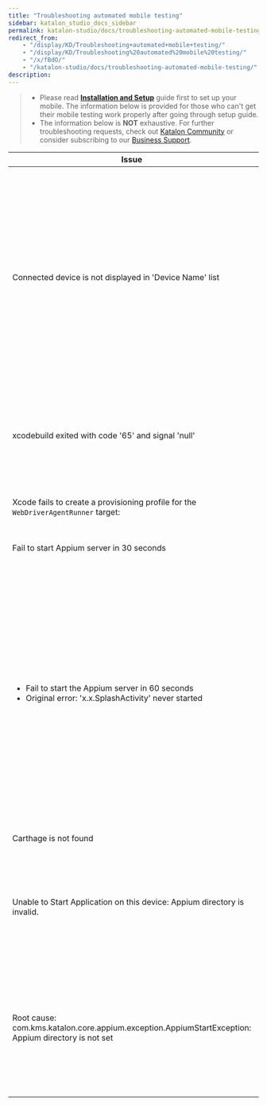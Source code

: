 ```yaml
---
title: "Troubleshooting automated mobile testing" 
sidebar: katalon_studio_docs_sidebar
permalink: katalon-studio/docs/troubleshooting-automated-mobile-testing.html 
redirect_from:
    - "/display/KD/Troubleshooting+automated+mobile+testing/"
    - "/display/KD/Troubleshooting%20automated%20mobile%20testing/"
    - "/x/fBdO/"
    - "/katalon-studio/docs/troubleshooting-automated-mobile-testing/"
description: 
---
```

> *   Please read **[Installation and Setup](/display/KD/Before+You+Start)** guide first to set up your mobile. The information below is provided for those who can't get their mobile testing work properly after going through setup guide.
> *   The information below is **NOT** exhaustive. For further troubleshooting requests, check out [Katalon Community](https://forum.katalon.com/discussions) or consider subscribing to our [Business Support](https://www.katalon.com/support-service-options/).

<table>
    <thead>
        <tr>
            <th>Issue</th>
            <th>Solution</th>
        </tr>
    </thead>
    <tbody>
        <tr>
            <td>Connected device is not displayed in 'Device Name' list</td>
            <td>
                <strong>iOS</strong>
                <ul>
                    <li>Connect your&nbsp;device to Xcode.</li>
                    <li>Go to Settings -&gt;&nbsp;Developer&nbsp;&gt; turn ON&nbsp;UIAutomation.</li>
                    <li>
                        <p>Check if your device is recognized using the following commands on Terminal</p>
                        <pre><code class="language-groovy">cd /Applications/Katalon\ Studio.app/Contents/Eclipse/configuration/resources/tools/imobiledevice&nbsp;
idevice_id -l</code></pre>
                        <p>If your iOS version is iOS 11, make sure Katalon Studio's version is 5.3+.</p>
                    </li>
                </ul>
                <strong>Android</strong>
                <ul>
                    <li>Developer option is turned on.</li>
                    <li>A trusted&nbsp;connection is established by&nbsp;tapping&nbsp;on 'Trust this computer' whenever this dialog is displayed on your device.</li>
                    <li>
                        Check if the device is listed using&nbsp;adb&nbsp;command:
                        <ul>
                            <li>On Windows command line/ MacOS terminal: Navigate to platform-tools folder in &lt;Android SDK folder&gt;\platform-tools.</li>
                            <li>Type in "adb&nbsp;devices" and observe devices listed there. Make sure that your corrected device is listed there with online status.&nbsp;</li>
                        </ul>
                    </li>
                </ul>
            </td>
        </tr>
        <tr>
            <td>xcodebuild exited with code&nbsp;'65'&nbsp;and signal&nbsp;'null'</td>
            <td>
                <p>Your .ipa application and/or WebDriverAgent is not signed correctly.</p>
                Solutions:
                <ul>
                    <li>Sign and rebuild the WebDriverAgent XCode project with your developer certificate.</li>
                    <li>Uncheck 'Automatically Signing' option from WebDriverAgentRunner and select <strong>valid provisioning profile</strong> (profile displayed as Eligible from the list)</li>
                </ul>
            </td>
        </tr>
        <tr>
            <td>Xcode fails to create a provisioning profile for the <code>WebDriverAgentRunner</code>&nbsp;target:</td>
            <td>
                <p>This necessitates manually changing the bundle id for the target by going into the "Build Settings" tab, and changing the "Product Bundle Identifier" from&nbsp;<code>com.facebook.WebDriverAgentRunner</code>&nbsp;to something that Xcode will accept.</p>
            </td>
        </tr>
        <tr>
            <td>Fail to start Appium server in 30 seconds</td>
            <td>Katalon Studio can't start Appium server within 30 seconds (default timeout). You can increase this timeout value from this settings: Project&nbsp;→ Settings&nbsp;→ Execution&nbsp;→ Default&nbsp;→ Default wait for elements timeout (in seconds)</td>
        </tr>
        <tr>
            <td>
                <ul>
                    <li>Fail to start the Appium server in 60 seconds</li>
                    <li>Original error: 'x.x.SplashActivity' never started</li>
                </ul>
            </td>
            <td>
                <p>Set your Appium Log Level to "Debug" which you can find this option in Windows &gt; Katalon Studio Preferences &gt; Katalon &gt; Mobile to generate debug logs of Appium.</p>
                <p>After this change is applied, retry your record/spy session and then open generated&nbsp;.appium&nbsp;file in the project folder.&nbsp;<br>Somewhere in this file you are likely will see these lines:&nbsp;</p>
                <pre><code class="language-groovy">[debug] [ADB] Running '..\adb.exe' with args: [...] 
[debug] [ADB] Found package: 'com.abc.def.xyz' and fully qualified activity name : 'com.egh.jik' 
[debug] [ADB] Incorrect package and activity. Retrying.</code></pre>
                <p>&nbsp;</p>
                <p>The root cause is Katalon Studio can't start application due to incorrect package and activity by default, so you need to add additional settings to desired capabilities:&nbsp;</p>
                <p>&nbsp;-&nbsp;Navigate to Mobile settings (Project &gt; Settings &gt; Execution &gt; Default &gt; Mobile &gt; Android)&nbsp;<br>&nbsp;-&nbsp;Add the following key<br>&nbsp; &nbsp;Name: appWaitActivity&nbsp;<br>&nbsp; &nbsp;Value: com.* (<strong>based on the prefix of 'Found package' log</strong>)</p>
                <p><br></p>
            </td>
        </tr>
        <tr>
            <td>Carthage&nbsp;is not found</td>
            <td>Known issue of Appium 1.7 with Xcode 9:&nbsp;<a class="external-link" href="https://github.com/appium/appium/issues/9344" rel="nofollow">https://github.com/appium/appium/issues/9344</a>, so please use Katalon Studio 5.1.0.2+ to avoid this message.</td>
        </tr>
        <tr>
            <td>Unable to Start Application on this device: Appium directory is invalid.</td>
            <td>
                <p>Katalon Studio cannot locate the provided Appium directory. Please double check your Appium directory to make sure it should be as shown below:</p>
                <p>Windows: (Window&nbsp;→ Katalon Studio Preferences&nbsp;→ Mobile&nbsp;→ Appium Directory)</p>
                <pre><code class="language-groovy">C:\Users\&lt;Username&gt;\AppData\Roaming\npm\node_modules\appium</code></pre>
                <p>MacOS/Linux: (Katalon Studio&nbsp;→ Preferences&nbsp;→ Mobile&nbsp;→ Appium Directory)</p>
                <pre><code class="language-groovy">/usr/local/lib/node_modules/appium</code></pre>
            </td>
        </tr>
        <tr>
            <td>Root cause: com.kms.katalon.core.appium.exception.AppiumStartException: Appium directory is not set</td>
            <td>
                <p> When running tests with <strong>Katalon Runtime Engine</strong>, by default Katalon checks the Appium directory at:</p>
                <ul>
                  <li>APPIUM_HOME environment variable (*) </li>
                  <li>Windows: C:\Users<Username>\AppData\Roaming\npm\node_modules\appium</li>
                  <li>macOS and Linux: /usr/local/lib/node_modules/appium</li>
                </ul>
                <p> (*) To set Appium location by using APPIUM_HOME environment variable:
                <li>Windows: <img src="https://github.com/katalon-studio/docs-images/raw/master/katalon-studio/docs/roubleshooting-automated-mobile-testing/windows-appium-home.png"></li>
                <li>macOS and Linux: <pre><code class="language-groovy">export APPIUM_HOME=/usr/local/lib/node_modules/appium</code></pre></li>
                </p>
            </td>
        </tr>
    </tbody>
</table>
